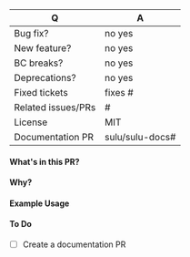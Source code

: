 | Q | A
| --- | ---
| Bug fix? | no yes
| New feature? | no yes
| BC breaks? | no yes
| Deprecations? | no yes <!-- if yes add them to the UPGRADE.md file -->
| Fixed tickets | fixes # <!-- add issue number here e.g.: #5730 -->
| Related issues/PRs | # <!-- add issue or PR number here e.g.: #5730 -->
| License | MIT
| Documentation PR | sulu/sulu-docs# <!-- add docs PR number here e.g.: sulu/sulu-docs#615 -->

#### What's in this PR?

<!-- Explain the contents of the PR. -->

#### Why?

<!-- Which problem does the PR fix? (add some context and maybe link to an issue here) -->

#### Example Usage

<!--
```php
// If you added new features, show examples of how to use them here

$foo = new Foo();

// Now we can do
$foo->doSomething();
```
-->

#### To Do

- [ ] Create a documentation PR

